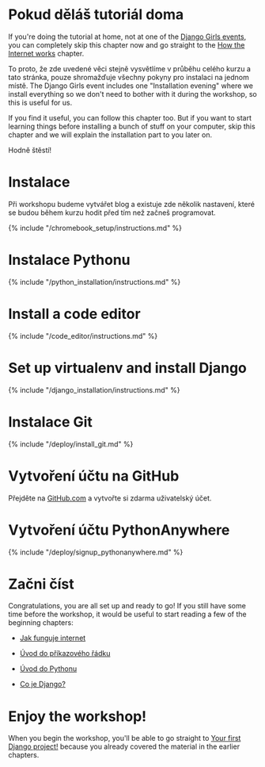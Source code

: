 # Pokud děláš tutoriál doma

If you're doing the tutorial at home, not at one of the [Django Girls events](https://djangogirls.org/events/), you can completely skip this chapter now and go straight to the [How the Internet works](../how_the_internet_works/README.md) chapter.

To proto, že zde uvedené věci stejně vysvětlíme v průběhu celého kurzu a tato stránka, pouze shromažďuje všechny pokyny pro instalaci na jednom místě. The Django Girls event includes one "Installation evening" where we install everything so we don't need to bother with it during the workshop, so this is useful for us.

If you find it useful, you can follow this chapter too. But if you want to start learning things before installing a bunch of stuff on your computer, skip this chapter and we will explain the installation part to you later on.

Hodně štěstí!

# Instalace

Při workshopu budeme vytvářet blog a existuje zde několik nastavení, které se budou během kurzu hodit před tím než začneš programovat.

<!--sec data-title="Chromebook setup (if you're using one)"
data-id="chromebook_setup" data-collapse=true ces--> {% include "/chromebook_setup/instructions.md" %} 

<!--endsec-->

# Instalace Pythonu

{% include "/python_installation/instructions.md" %}

# Install a code editor

{% include "/code_editor/instructions.md" %}

# Set up virtualenv and install Django

{% include "/django_installation/instructions.md" %}

# Instalace Git

{% include "/deploy/install_git.md" %}

# Vytvoření účtu na GitHub

Přejděte na [GitHub.com](https://www.github.com) a vytvořte si zdarma uživatelský účet.

# Vytvoření účtu PythonAnywhere

{% include "/deploy/signup_pythonanywhere.md" %}

# Začni číst

Congratulations, you are all set up and ready to go! If you still have some time before the workshop, it would be useful to start reading a few of the beginning chapters:

* [Jak funguje internet](../how_the_internet_works/README.md)

* [Úvod do příkazového řádku](../intro_to_command_line/README.md)

* [Úvod do Pythonu](../python_introduction/README.md)

* [Co je Django?](../django/README.md)

# Enjoy the workshop!

When you begin the workshop, you'll be able to go straight to [Your first Django project!](../django_start_project/README.md) because you already covered the material in the earlier chapters.